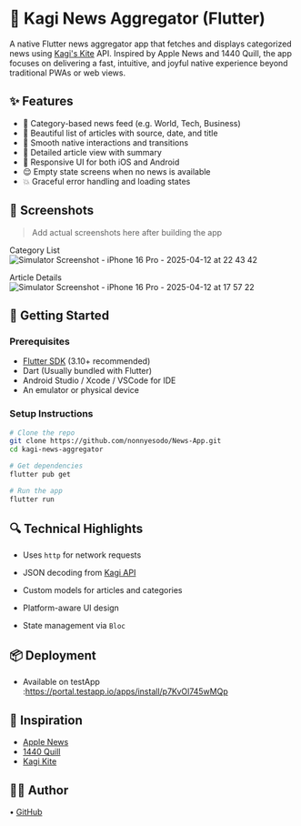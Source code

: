 # 📰 Kagi News Aggregator (Flutter)

A native Flutter news aggregator app that fetches and displays categorized news using [Kagi's Kite](https://kite.kagi.com/kite.json) API. Inspired by Apple News and 1440 Quill, the app focuses on delivering a fast, intuitive, and joyful native experience beyond traditional PWAs or web views.

## ✨ Features

- 📂 Category-based news feed (e.g. World, Tech, Business)
- 📰 Beautiful list of articles with source, date, and title
- 📱 Smooth native interactions and transitions
- 📄 Detailed article view with summary
- 🧭 Responsive UI for both iOS and Android
- 😌 Empty state screens when no news is available
- 💥 Graceful error handling and loading states

## 📸 Screenshots

> Add actual screenshots here after building the app

Category List
![Simulator Screenshot - iPhone 16 Pro - 2025-04-12 at 22 43 42](https://github.com/user-attachments/assets/17aae814-825f-49c4-a463-e8f4af3cf697)


Article Details
![Simulator Screenshot - iPhone 16 Pro - 2025-04-12 at 17 57 22](https://github.com/user-attachments/assets/0a92f980-8da3-46d9-a0db-398cad8283e8)



## 🚀 Getting Started

### Prerequisites

- [Flutter SDK](https://flutter.dev/docs/get-started/install) (3.10+ recommended)
- Dart (Usually bundled with Flutter)
- Android Studio / Xcode / VSCode for IDE
- An emulator or physical device

### Setup Instructions

```bash
# Clone the repo
git clone https://github.com/nonnyesodo/News-App.git
cd kagi-news-aggregator

# Get dependencies
flutter pub get

# Run the app
flutter run
```

 

 
## 🔍 Technical Highlights

- Uses `http` for network requests
- JSON decoding from [Kagi API](https://kite.kagi.com/)
- Custom models for articles and categories
 
- Platform-aware UI design
- State management via `Bloc`  

 
## 📦 Deployment

- Available on testApp :https://portal.testapp.io/apps/install/p7KvOl745wMQp

## 🧠 Inspiration

- [Apple News](https://apps.apple.com/us/app/apple-news/id1066498020)
- [1440 Quill](https://apps.apple.com/us/app/1440-quill-daily-newsletter/id1669557131)
- [Kagi Kite](https://kite.kagi.com/)

 

## 🧑‍💻 Author  
 • [GitHub](https://github.com/nonnyesodo)
